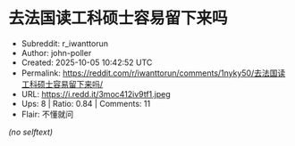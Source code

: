 # 去法国读工科硕士容易留下来吗

- Subreddit: r_iwanttorun
- Author: john-poller
- Created: 2025-10-05 10:42:52 UTC
- Permalink: https://reddit.com/r/iwanttorun/comments/1nyky50/去法国读工科硕士容易留下来吗/
- URL: https://i.redd.it/3moc412iv9tf1.jpeg
- Ups: 8 | Ratio: 0.84 | Comments: 11
- Flair: 不懂就问

_(no selftext)_
